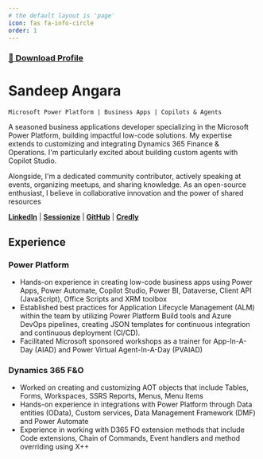 ```yaml
---
# the default layout is 'page'
icon: fas fa-info-circle
order: 1
---
```


### [📄 Download Profile](/assets/documents/ProfileSandeepAngara.pdf)

# Sandeep Angara
` Microsoft Power Platform | Business Apps | Copilots & Agents `

A seasoned business applications developer specializing in the Microsoft Power Platform, building impactful low-code solutions. My expertise extends to customizing and integrating Dynamics 365 Finance & Operations. I'm particularly excited about building custom agents with Copilot Studio. 

Alongside, I'm a dedicated community contributor, actively speaking at events, organizing meetups, and sharing knowledge. As an open-source enthusiast, I believe in collaborative innovation and the power of shared resources

[**LinkedIn**](https://linkedin.com/in/sandeep-angara) | [**Sessionize**](https://sessionize.com/sandeep-angara/) | [**GitHub**](https://github.com/hisandeepangara) | [**Credly**](https://www.credly.com/users/sandeep-angara)

## Experience

### Power Platform
- Hands-on experience in creating low-code business apps using Power Apps, 
Power Automate, Copilot Studio, Power BI, Dataverse, Client API (JavaScript), 
Office Scripts and XRM toolbox
- Established best practices for Application Lifecycle Management (ALM) within the 
team by utilizing Power Platform Build tools and Azure DevOps pipelines, creating 
JSON templates for continuous integration and continuous deployment (CI/CD).
- Facilitated Microsoft sponsored workshops as a trainer for App-In-A-Day (AIAD) and 
Power Virtual Agent-In-A-Day (PVAIAD)

### Dynamics 365 F&O
 - Worked on creating and customizing AOT objects that include Tables, Forms, 
Workspaces, SSRS Reports, Menus, Menu Items
- Hands-on experience in integrations with Power Platform through Data entities 
(OData), Custom services, Data Management Framework (DMF) and Power 
Automate
- Experience in working with D365 FO extension methods that include Code 
extensions, Chain of Commands, Event handlers and method overriding using X++

